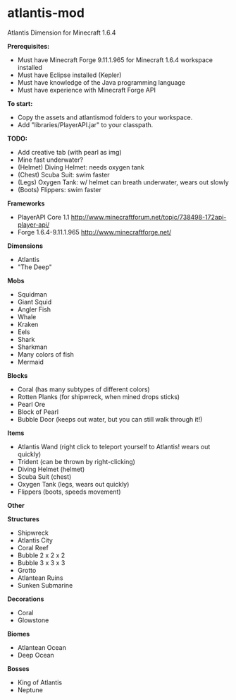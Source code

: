 atlantis-mod
============

Atlantis Dimension for Minecraft 1.6.4

**Prerequisites:**
- Must have Minecraft Forge 9.11.1.965 for Minecraft 1.6.4 workspace installed
- Must have Eclipse installed (Kepler)
- Must have knowledge of the Java programming language
- Must have experience with Minecraft Forge API

**To start:**
- Copy the assets and atlantismod folders to your workspace.
- Add "libraries/PlayerAPI.jar" to your classpath.

**TODO:**
- Add creative tab (with pearl as img)
- Mine fast underwater?
- (Helmet) Diving Helmet: needs oxygen tank
- (Chest) Scuba Suit: swim faster
- (Legs) Oxygen Tank: w/ helmet can breath underwater, wears out slowly
- (Boots) Flippers: swim faster


**Frameworks**
 - PlayerAPI  Core 1.1 http://www.minecraftforum.net/topic/738498-172api-player-api/
 - Forge 1.6.4-9.11.1.965 http://www.minecraftforge.net/

**Dimensions**
 - Atlantis
 - "The Deep"

**Mobs**
 - Squidman
 - Giant Squid
 - Angler Fish
 - Whale
 - Kraken
 - Eels
 - Shark
 - Sharkman
 - Many colors of fish
 - Mermaid

**Blocks**
 - Coral (has many subtypes of different colors)
 - Rotten Planks (for shipwreck, when mined drops sticks)
 - Pearl Ore
 - Block of Pearl
 - Bubble Door (keeps out water, but you can still walk through it!)

**Items**
 - Atlantis Wand (right click to teleport yourself to Atlantis! wears out quickly)
 - Trident (can be thrown by right-clicking)
 - Diving Helmet (helmet)
 - Scuba Suit (chest)
 - Oxygen Tank (legs, wears out quickly)
 - Flippers (boots, speeds movement)
 
 **Other**
 
**Structures**
 - Shipwreck
 - Atlantis City
 - Coral Reef
 - Bubble 2 x 2 x 2
 - Bubble 3 x 3 x 3
 - Grotto
 - Atlantean Ruins
 - Sunken Submarine

**Decorations**
 - Coral
 - Glowstone

**Biomes**
 - Atlantean Ocean
 - Deep Ocean

**Bosses**
 - King of Atlantis
 - Neptune